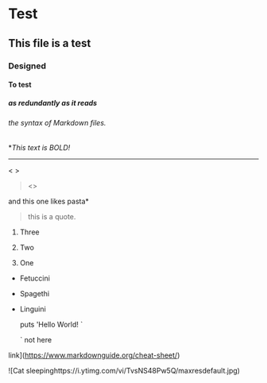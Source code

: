 # Test

## This file is a test

### Designed 

#### To test 

##### as redundantly as it reads

###### the syntax of Markdown files.

**This text is BOLD!*

---
< >
><>

and this one likes pasta*

> this is a quote.

1. Three

2. Two

3. One

- Fetuccini

- Spagethi

- Linguini

  puts 'Hello World!  `

  ` not here

link](https://www.markdownguide.org/cheat-sheet/)

![Cat sleepinghttps://i.ytimg.com/vi/TvsNS48Pw5Q/maxresdefault.jpg)